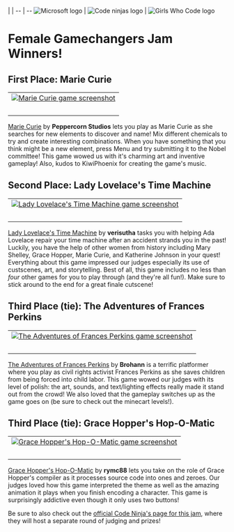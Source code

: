  |  | 
-- | --
![Microsoft logo](/static/gamejam/jams/female-gamechangers/assets/msft-makecode-logo.png) | ![Code ninjas logo](/static/gamejam/jams/female-gamechangers/assets/code-ninjas-logo.svg) | ![Girls Who Code logo](/static/gamejam/jams/female-gamechangers/assets/girls-who-code-logo.png)

# Female Gamechangers Jam Winners!

## First Place: Marie Curie
| |
| -- |
| [![Marie Curie game screenshot](https://cdn.makecode.com/api/98537-40423-47522-15861/thumb)](https://arcade.makecode.com/98537-40423-47522-15861) |
| &nbsp; |

[Marie Curie](https://arcade.makecode.com/98537-40423-47522-15861) by **Peppercorn Studios** lets you play as Marie Curie as she searches for new elements to discover and name! Mix different chemicals to try and create interesting combinations. When you have something that you think might be a new element, press Menu and try submitting it to the Nobel committee! This game wowed us with it's charming art and inventive gameplay! Also, kudos to KiwiPhoenix for creating the game's music.

## Second Place: Lady Lovelace's Time Machine

| |
| -- |
| [![Lady Lovelace's Time Machine game screenshot](https://cdn.makecode.com/api/58950-52861-22099-51073/thumb)](https://arcade.makecode.com/58950-52861-22099-51073) |
| &nbsp; |

[Lady Lovelace's Time Machine](https://arcade.makecode.com/58950-52861-22099-51073) by **verisutha** tasks you with helping Ada Lovelace repair your time machine after an accident strands you in the past! Luckily, you have the help of other women from history including Mary Shelley, Grace Hopper, Marie Curie, and Katherine Johnson in your quest! Everything about this game impressed our judges especially its use of custscenes, art, and storytelling. Best of all, this game includes no less than *four* other games for you to play through (and they're all fun!). Make sure to stick around to the end for a great finale cutscene!

## Third Place (tie): The Adventures of Frances Perkins

| |
| -- |
| [![The Adventures of Frances Perkins game screenshot](https://cdn.makecode.com/api/24653-68670-93715-48748/thumb)](https://arcade.makecode.com/24653-68670-93715-48748) |
| &nbsp; |

[The Adventures of Frances Perkins](https://arcade.makecode.com/24653-68670-93715-48748) by **Brohann** is a terrific platformer where you play as civil rights activist Frances Perkins as she saves children from being forced into child labor. This game wowed our judges with its level of polish: the art, sounds, and text/lighting effects really made it stand out from the crowd! We also loved that the gameplay switches up as the game goes on (be sure to check out the minecart levels!).

## Third Place (tie): Grace Hopper's Hop-O-Matic

| |
| -- |
| [![Grace Hopper's Hop-O-Matic game screenshot](https://cdn.makecode.com/api/14599-75222-61879-27532/thumb)](https://arcade.makecode.com/14599-75222-61879-27532) |
| &nbsp; |

[Grace Hopper's Hop-O-Matic](https://arcade.makecode.com/14599-75222-61879-27532) by **rymc88** lets you take on the role of Grace Hopper's compiler as it processes source code into ones and zeroes. Our judges loved how this game interpreted the theme as well as the amazing animation it plays when you finish encoding a character. This game is surprisingly addictive even though it only uses two buttons! 

Be sure to also check out the [official Code Ninja's page for this jam](https://forms.codeninjas.com/femalegamechangers), where they will host a separate round of judging and prizes!

